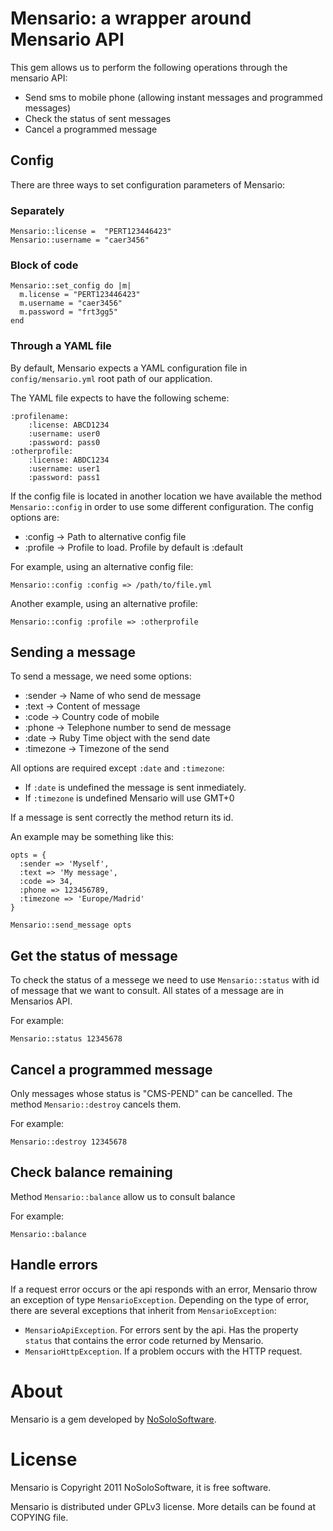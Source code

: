 # Mensario: a wrapper around Mensario API

This gem allows us to perform the following operations through the mensario API:

* Send sms to mobile phone (allowing instant messages and programmed messages)
* Check the status of sent messages
* Cancel a programmed message

## Config
There are three ways to set configuration parameters of Mensario:

### Separately
    Mensario::license =  "PERT123446423"
    Mensario::username = "caer3456"

### Block of code
    Mensario::set_config do |m|
      m.license = "PERT123446423"
      m.username = "caer3456"
      m.password = "frt3gg5"
    end
    
### Through a YAML file
By default, Mensario expects a YAML configuration file in ```config/mensario.yml``` root path of our application.

The YAML file expects to have the following scheme:

    :profilename:
        :license: ABCD1234
        :username: user0
        :password: pass0
    :otherprofile:
        :license: ABDC1234
        :username: user1
        :password: pass1

If the config file is located in another location we have available the method ```Mensario::config``` in order to use some different configuration. The config options are:

* :config -> Path to alternative config file
* :profile -> Profile to load. Profile by default is :default
     
For example, using an alternative config file:
  
    Mensario::config :config => /path/to/file.yml

Another example, using an alternative profile:

    Mensario::config :profile => :otherprofile


## Sending a message

To send a message, we need some options:

* :sender -> Name of who send de message
* :text -> Content of message
* :code -> Country code of mobile
* :phone -> Telephone number to send de message
* :date -> Ruby Time object with the send date
* :timezone -> Timezone of the send

All options are required except ```:date``` and ```:timezone```:

* If ```:date``` is undefined the message is sent inmediately.
* If ```:timezone``` is undefined Mensario will use GMT+0

If a message is sent correctly the method return its id.

An example may be something like this:

    opts = {
      :sender => 'Myself',
      :text => 'My message',
      :code => 34,
      :phone => 123456789,
      :timezone => 'Europe/Madrid'
    }

    Mensario::send_message opts

## Get the status of message

To check the status of a messege we need to use ```Mensario::status``` with id of message that we want to consult. All states of a message are in Mensarios API.

For example:

    Mensario::status 12345678

## Cancel a programmed message

Only messages whose status is "CMS-PEND" can be cancelled. The method ```Mensario::destroy``` cancels them.

For example:

    Mensario::destroy 12345678

## Check balance remaining

Method ```Mensario::balance``` allow us to consult balance

For example:

    Mensario::balance

## Handle errors

If a request error occurs or the api responds with an error, Mensario throw an exception of type ```MensarioException```. Depending on the type of error, there are several exceptions that inherit from ```MensarioException```:

* ```MensarioApiException```. For errors sent by the api. Has the property ```status``` that contains the error code returned by Mensario.
* ```MensarioHttpException```. If a problem occurs with the HTTP request.

# About
Mensario is a gem developed by [NoSoloSoftware](http://nosolosoftware.biz).

# License
Mensario is Copyright 2011 NoSoloSoftware, it is free software.

Mensario is distributed under GPLv3 license. More details can be found at COPYING file.
